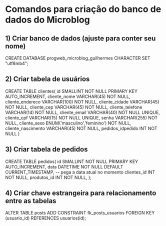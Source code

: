 # Comandos para criação do banco de dados do Microblog

## 1) Criar banco de dados (ajuste para conter seu nome)
CREATE DATABASE progweb_microblog_guilhermes CHARACTER SET "utf8mb4";

## 2) Criar tabela de usuários
CREATE TABLE clientes(
	id SMALLINT NOT NULL PRIMARY KEY AUTO_INCREMENT,
	cliente_nome VARCHAR(45) NOT NULL,
    cliente_endereco VARCHAR(100) NOT NULL,
    cliente_cidade VARCHAR(45) NOT NULL,
    cliente_cep VARCHAR(45) NOT NULL,
    cliente_telefone VARCHAR(14) NOT NULL,
    cliente_email VARCHAR(40) NOT NULL UNIQUE,
    cliente_cpf VARCHAR(15) NOT NULL UNIQUE,
  	senha VARCHAR(255) NOT NULL,
	cliente_sexo ENUM('masculino','feminino') NOT NULL,
    cliente_nascimento VARCHAR(45) NOT NULL,
    pedidos_idpedido INT NOT NULL
)

## 3) Criar tabela de pedidos
CREATE TABLE pedidos(
	id SMALLINT NOT NULL PRIMARY KEY AUTO_INCREMENT,
	data DATETIME NOT NULL DEFAULT CURRENT_TIMESTAMP, -- pega a data atual no momento
	clientes_id INT NOT NULL,
	produtos_id INT NOT NULL,
);

## 4) Criar chave estrangeira para relacionamento entre as tabelas
ALTER TABLE posts 
  ADD CONSTRAINT fk_posts_usuarios 
  FOREIGN KEY (usuario_id) REFERENCES usuarios(id); 